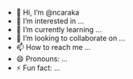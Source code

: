 - 👋 Hi, I’m @ncaraka
- 👀 I’m interested in ...
- 🌱 I’m currently learning ...
- 💞️ I’m looking to collaborate on ...
- 📫 How to reach me ...
- 😄 Pronouns: ...
- ⚡ Fun fact: ...

<!---
ncaraka/ncaraka is a ✨ special ✨ repository because its `README.md` (this file) appears on your GitHub profile.
You can click the Preview link to take a look at your changes.
--->
